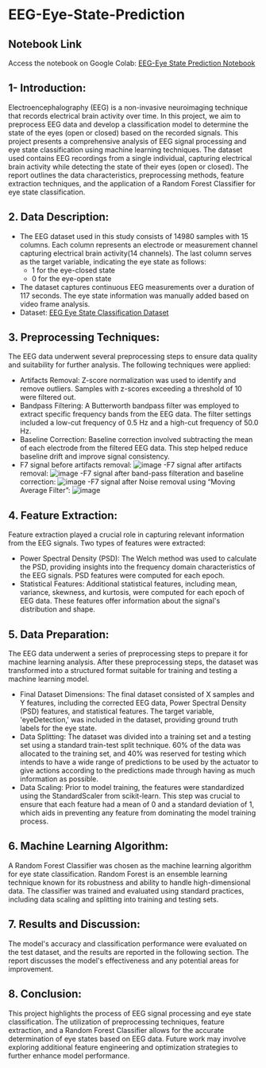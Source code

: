 # EEG-Eye-State-Prediction

## Notebook Link
Access the notebook on Google Colab: [EEG-Eye State Prediction Notebook](https://colab.research.google.com/drive/11Tx7Q9Gn3SijbyZy9JCNR-W2RAcw72Xm?usp=sharing)

## 1- Introduction:
Electroencephalography (EEG) is a non-invasive neuroimaging technique that records electrical brain activity over time. In this project, we aim to preprocess EEG data and develop a classification model to determine the state of the eyes (open or closed) based on the recorded signals. This project presents a comprehensive analysis of EEG signal processing and eye state classification using machine learning techniques. The dataset used contains EEG recordings from a single individual, capturing electrical brain activity while detecting the state of their eyes (open or closed). The report outlines the data characteristics, preprocessing methods, feature extraction techniques, and the application of a Random Forest Classifier for eye state classification.


## 2. Data Description:
- The EEG dataset used in this study consists of 14980 samples with 15 columns. Each column represents an electrode or measurement channel capturing electrical brain activity(14 channels). The last column serves as the target variable, indicating the eye state as follows:
  - 1 for the eye-closed state
  - 0 for the eye-open state
- The dataset captures continuous EEG measurements over a duration of 117 seconds. The eye state information was manually added based on video frame analysis.
- Dataset: [EEG Eye State Classification Dataset](https://www.kaggle.com/datasets/robikscube/eye-state-classification-eeg-dataset/data?select=EEG_Eye_State_Classification.csv)

## 3. Preprocessing Techniques:
The EEG data underwent several preprocessing steps to ensure data quality and suitability for further analysis. The following techniques were applied:
- Artifacts Removal: Z-score normalization was used to identify and remove outliers. Samples with z-scores exceeding a threshold of 10 were filtered out.
- Bandpass Filtering: A Butterworth bandpass filter was employed to extract specific frequency bands from the EEG data. The filter settings included a low-cut frequency of 0.5 Hz and a high-cut frequency of 50.0 Hz.
- Baseline Correction: Baseline correction involved subtracting the mean of each electrode from the filtered EEG data. This step helped reduce baseline drift and improve signal consistency.
- F7 signal before artifacts removal:
  ![image](https://github.com/hanaheshamm/EEG-Eye-State-Prediction/assets/115111861/bdb64754-4bed-489e-b04d-95c40781e618)
-F7 signal after artifacts removal:
![image](https://github.com/hanaheshamm/EEG-Eye-State-Prediction/assets/115111861/a9e3b1c6-b2b4-43e9-9dac-f210e497816b)
-F7 signal after band-pass filteration and baseline correction:
![image](https://github.com/hanaheshamm/EEG-Eye-State-Prediction/assets/115111861/b903320f-9d53-4414-8e65-2bb04b88d45f)
-F7 signal after Noise removal using “Moving Average Filter”:
![image](https://github.com/hanaheshamm/EEG-Eye-State-Prediction/assets/115111861/47c65854-178d-4dac-88dd-3d8234b6a325)



## 4. Feature Extraction:
Feature extraction played a crucial role in capturing relevant information from the EEG signals. Two types of features were extracted:
- Power Spectral Density (PSD): The Welch method was used to calculate the PSD, providing insights into the frequency domain characteristics of the EEG signals. PSD features were computed for each epoch.
- Statistical Features: Additional statistical features, including mean, variance, skewness, and kurtosis, were computed for each epoch of EEG data. These features offer information about the signal's distribution and shape.

## 5. Data Preparation:
The EEG data underwent a series of preprocessing steps to prepare it for machine learning analysis. After these preprocessing steps, the dataset was transformed into a structured format suitable for training and testing a machine learning model.
- Final Dataset Dimensions: The final dataset consisted of X samples and Y features, including the corrected EEG data, Power Spectral Density (PSD) features, and statistical features. The target variable, 'eyeDetection,' was included in the dataset, providing ground truth labels for the eye state.
- Data Splitting: The dataset was divided into a training set and a testing set using a standard train-test split technique. 60% of the data was allocated to the training set, and 40% was reserved for testing which intends to have a wide range of predictions to be used by the actuator to give actions according to the predictions made through having as much information as possible.
- Data Scaling: Prior to model training, the features were standardized using the StandardScaler from scikit-learn. This step was crucial to ensure that each feature had a mean of 0 and a standard deviation of 1, which aids in preventing any feature from dominating the model training process.

## 6. Machine Learning Algorithm:
A Random Forest Classifier was chosen as the machine learning algorithm for eye state classification. Random Forest is an ensemble learning technique known for its robustness and ability to handle high-dimensional data. The classifier was trained and evaluated using standard practices, including data scaling and splitting into training and testing sets.

## 7. Results and Discussion:
The model's accuracy and classification performance were evaluated on the test dataset, and the results are reported in the following section. The report discusses the model's effectiveness and any potential areas for improvement.

## 8. Conclusion:
This project highlights the process of EEG signal processing and eye state classification. The utilization of preprocessing techniques, feature extraction, and a Random Forest Classifier allows for the accurate determination of eye states based on EEG data. Future work may involve exploring additional feature engineering and optimization strategies to further enhance model performance.


